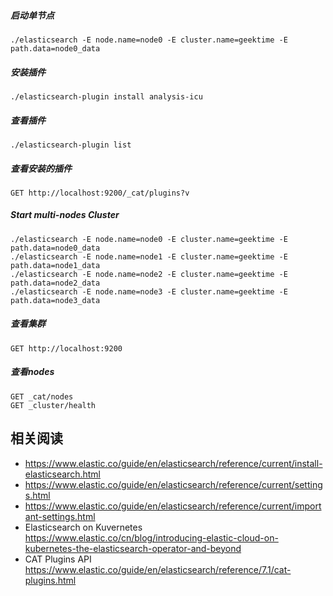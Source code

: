 ##### 启动单节点

```
./elasticsearch -E node.name=node0 -E cluster.name=geektime -E path.data=node0_data
```

##### 安装插件

```
./elasticsearch-plugin install analysis-icu
```

##### 查看插件

```
./elasticsearch-plugin list
```

##### 查看安装的插件

```\
GET http://localhost:9200/_cat/plugins?v
```

##### Start multi-nodes Cluster

```
./elasticsearch -E node.name=node0 -E cluster.name=geektime -E path.data=node0_data
./elasticsearch -E node.name=node1 -E cluster.name=geektime -E path.data=node1_data
./elasticsearch -E node.name=node2 -E cluster.name=geektime -E path.data=node2_data
./elasticsearch -E node.name=node3 -E cluster.name=geektime -E path.data=node3_data
```

##### 查看集群

```
GET http://localhost:9200
```

##### 查看nodes

```
GET _cat/nodes
GET _cluster/health
```

## 相关阅读

- <https://www.elastic.co/guide/en/elasticsearch/reference/current/install-elasticsearch.html>
- <https://www.elastic.co/guide/en/elasticsearch/reference/current/settings.html>
- <https://www.elastic.co/guide/en/elasticsearch/reference/current/important-settings.html>
- Elasticsearch on Kuvernetes <https://www.elastic.co/cn/blog/introducing-elastic-cloud-on-kubernetes-the-elasticsearch-operator-and-beyond>
- CAT Plugins API <https://www.elastic.co/guide/en/elasticsearch/reference/7.1/cat-plugins.html>

